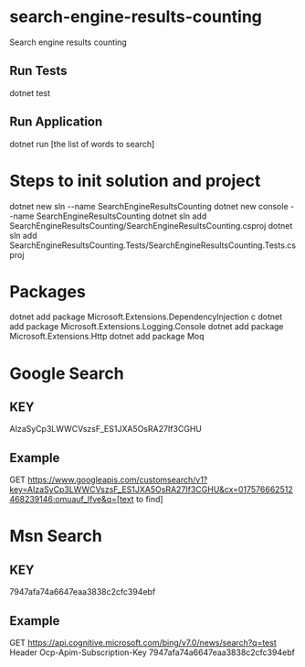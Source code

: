# search-engine-results-counting
Search engine results counting
## Run Tests
dotnet test
## Run Application
dotnet run [the list of words to search]

# Steps to init solution and project
dotnet new sln --name SearchEngineResultsCounting
dotnet new console --name SearchEngineResultsCounting
dotnet sln add SearchEngineResultsCounting/SearchEngineResultsCounting.csproj
dotnet sln add SearchEngineResultsCounting.Tests/SearchEngineResultsCounting.Tests.csproj

# Packages 
dotnet add package Microsoft.Extensions.DependencyInjection
c
dotnet add package Microsoft.Extensions.Logging.Console
dotnet add package Microsoft.Extensions.Http
dotnet add package Moq 

# Google Search 
## KEY 
AIzaSyCp3LWWCVszsF_ES1JXA5OsRA27If3CGHU
## Example 
GET https://www.googleapis.com/customsearch/v1?key=AIzaSyCp3LWWCVszsF_ES1JXA5OsRA27If3CGHU&cx=017576662512468239146:omuauf_lfve&q=[text to find]

# Msn Search 
## KEY 
7947afa74a6647eaa3838c2cfc394ebf
## Example
GET https://api.cognitive.microsoft.com/bing/v7.0/news/search?q=test
Header
Ocp-Apim-Subscription-Key 7947afa74a6647eaa3838c2cfc394ebf